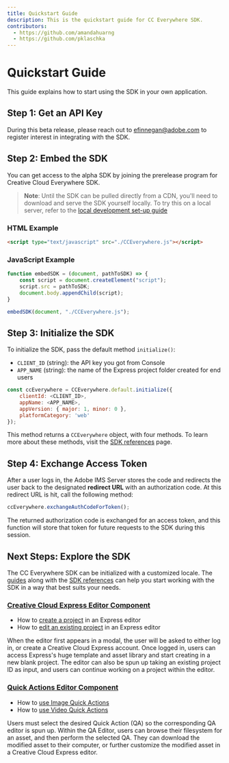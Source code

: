 ```yaml
---
title: Quickstart Guide
description: This is the quickstart guide for CC Everywhere SDK.
contributors:
  - https://github.com/amandahuarng
  - https://github.com/pklaschka
---
```


# Quickstart Guide

This guide explains how to start using the SDK in your own application. 

## Step 1: Get an API Key

During this beta release, please reach out to efinnegan@adobe.com to register interest in integrating with the SDK.


## Step 2: Embed the SDK

You can get access to the alpha SDK by joining the prerelease program for Creative Cloud Everywhere SDK. 

> **Note**: Until the SDK can be pulled directly from a CDN, you'll need to download and serve the SDK yourself locally. To try this on a local server, refer to the [local development set-up guide](./local/index.md)


### HTML Example

```html
<script type="text/javascript" src="./CCEverywhere.js"></script>
```

### JavaScript Example

```js
function embedSDK = (document, pathToSDK) => {
    const script = document.createElement("script");
    script.src = pathToSDK;
    document.body.appendChild(script);
}

embedSDK(document, "./CCEverywhere.js");
```


## Step 3: Initialize the SDK

To initialize the SDK, pass the default method `initialize()`:
* `CLIENT_ID` (string): the API key you got from Console
* `APP_NAME` (string): the name of the Express project folder created for end users

```js
const ccEverywhere = CCEverywhere.default.initialize({
    clientId: <CLIENT_ID>,
    appName: <APP_NAME>, 
    appVersion: { major: 1, minor: 0 },
    platformCategory: 'web'
});
```

This method returns a `CCEverywhere` object, with four methods. To learn more about these methods, visit the [SDK references](../../reference/index.md) page.


## Step 4: Exchange Access Token

After a user logs in, the Adobe IMS Server stores the code and redirects the user back to the designated **redirect URL** with an authorization code. At this redirect URL is hit,  call the following method:

```js
ccEverywhere.exchangeAuthCodeForToken();
```

The returned authorization code is exchanged for an access token, and this function will store that token for future requests to the SDK during this session.


## Next Steps: Explore the SDK

The CC Everywhere SDK can be initialized with a customized locale. The [guides](../../guides/index.md) along with the [SDK references](../../reference/index.md) can help you start working with the SDK in a way that best suits your needs.

### [Creative Cloud Express Editor Component](../../guides/ccx_editor/index.md)
* How to [create a project](../guides/ccx_editor/create_project/) in an Express editor
* How to [edit an existing project](../guides/ccx_editor/edit_project/) in an Express editor

When the editor first appears in a modal, the user will be asked to either log in, or create a Creative Cloud Express account. Once logged in, users can access Express's huge template and asset library and start creating in a new blank project. The editor can also be spun up taking an existing project ID as input, and users can continue working on a project within the editor.

### [Quick Actions Editor Component](../../guides/quick_actions/index.md)
* How to [use Image Quick Actions](../guides/quick_actions/image/)
* How to [use Video Quick Actions](../guides/quick_actions/video/)

Users must select the desired Quick Action (QA) so the corresponding QA editor is spun up. Within the QA Editor, users can browse their filesystem for an asset, and then perform the selected QA. They can download the modified asset to their computer, or further customize the modified asset in a Creative Cloud Express editor.
